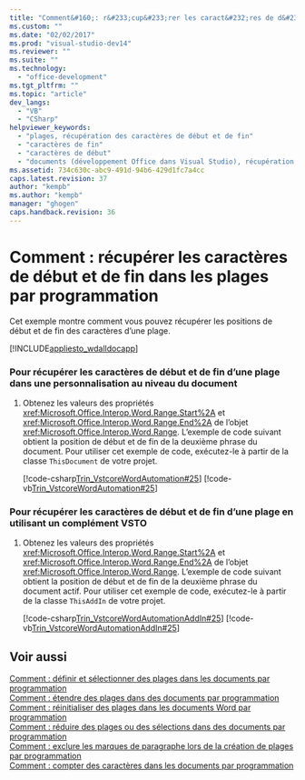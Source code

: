 ```yaml
---
title: "Comment&#160;: r&#233;cup&#233;rer les caract&#232;res de d&#233;but et de fin dans les plages par programmation"
ms.custom: ""
ms.date: "02/02/2017"
ms.prod: "visual-studio-dev14"
ms.reviewer: ""
ms.suite: ""
ms.technology: 
  - "office-development"
ms.tgt_pltfrm: ""
ms.topic: "article"
dev_langs: 
  - "VB"
  - "CSharp"
helpviewer_keywords: 
  - "plages, récupération des caractères de début et de fin"
  - "caractères de fin"
  - "caractères de début"
  - "documents (développement Office dans Visual Studio), récupération de plages"
ms.assetid: 734c630c-abc9-491d-94b6-429d1fc7a4cc
caps.latest.revision: 37
author: "kempb"
ms.author: "kempb"
manager: "ghogen"
caps.handback.revision: 36
---
```

# Comment&#160;: r&#233;cup&#233;rer les caract&#232;res de d&#233;but et de fin dans les plages par programmation
  Cet exemple montre comment vous pouvez récupérer les positions de début et de fin des caractères d’une plage.  
  
 [!INCLUDE[appliesto_wdalldocapp](../vsto/includes/appliesto-wdalldocapp-md.md)]  
  
### Pour récupérer les caractères de début et de fin d’une plage dans une personnalisation au niveau du document  
  
1.  Obtenez les valeurs des propriétés <xref:Microsoft.Office.Interop.Word.Range.Start%2A> et <xref:Microsoft.Office.Interop.Word.Range.End%2A> de l’objet <xref:Microsoft.Office.Interop.Word.Range>. L’exemple de code suivant obtient la position de début et de fin de la deuxième phrase du document. Pour utiliser cet exemple de code, exécutez\-le à partir de la classe `ThisDocument` de votre projet.  
  
     [!code-csharp[Trin_VstcoreWordAutomation#25](../snippets/csharp/VS_Snippets_OfficeSP/Trin_VstcoreWordAutomation/CS/ThisDocument.cs#25)]
     [!code-vb[Trin_VstcoreWordAutomation#25](../snippets/visualbasic/VS_Snippets_OfficeSP/Trin_VstcoreWordAutomation/VB/ThisDocument.vb#25)]  
  
### Pour récupérer les caractères de début et de fin d’une plage en utilisant un complément VSTO  
  
1.  Obtenez les valeurs des propriétés <xref:Microsoft.Office.Interop.Word.Range.Start%2A> et <xref:Microsoft.Office.Interop.Word.Range.End%2A> de l’objet <xref:Microsoft.Office.Interop.Word.Range>. L’exemple de code suivant obtient la position de début et de fin de la deuxième phrase du document actif. Pour utiliser cet exemple de code, exécutez\-le à partir de la classe `ThisAddIn` de votre projet.  
  
     [!code-csharp[Trin_VstcoreWordAutomationAddIn#25](../snippets/csharp/VS_Snippets_OfficeSP/Trin_VstcoreWordAutomationAddIn/CS/ThisAddIn.cs#25)]
     [!code-vb[Trin_VstcoreWordAutomationAddIn#25](../snippets/visualbasic/VS_Snippets_OfficeSP/Trin_VstcoreWordAutomationAddIn/VB/ThisAddIn.vb#25)]  
  
## Voir aussi  
 [Comment : définir et sélectionner des plages dans les documents par programmation](../vsto/how-to-programmatically-define-and-select-ranges-in-documents.md)   
 [Comment : étendre des plages dans des documents par programmation](../vsto/how-to-programmatically-extend-ranges-in-documents.md)   
 [Comment : réinitialiser des plages dans les documents Word par programmation](../vsto/how-to-programmatically-reset-ranges-in-word-documents.md)   
 [Comment : réduire des plages ou des sélections dans des documents par programmation](../vsto/how-to-programmatically-collapse-ranges-or-selections-in-documents.md)   
 [Comment : exclure les marques de paragraphe lors de la création de plages par programmation](../vsto/how-to-programmatically-exclude-paragraph-marks-when-creating-ranges.md)   
 [Comment : compter des caractères dans les documents par programmation](../vsto/how-to-programmatically-count-characters-in-documents.md)  
  
  